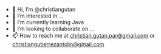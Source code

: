 - 👋 Hi, I’m @christiangutan
- 👀 I’m interested in ...
- 🌱 I’m currently learning Java
- 💞️ I’m looking to collaborate on ...
- 📫 How to reach me at christian.gutan.par@gmail.com or christiangutierrezantolin@gmail.com
